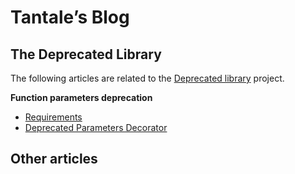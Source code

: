 # Tantale’s Blog

## The Deprecated Library

The following articles are related to the [Deprecated library](https://github.com/tantale/deprecated) project.

**Function parameters deprecation**

- [Requirements](articles/requirements.md)
- [Deprecated Parameters Decorator](articles/deprecated_params.md)

## Other articles

